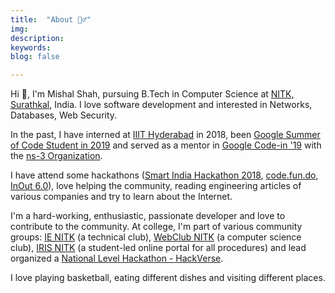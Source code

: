 ```yaml
---
title:  "About 🙋‍♂️"
img: 
description: 
keywords: 
blog: false

---
```


Hi 👋, I'm Mishal Shah, pursuing B.Tech in Computer Science at [NITK, Surathkal](http://nitk.ac.in), India. I love software development and interested in Networks, Databases, Web Security.

In the past, I have interned at [IIIT Hyderabad](https://www.iiit.ac.in/) in 2018, been [Google Summer of Code Student in 2019](https://summerofcode.withgoogle.com/archive/2019/projects/4544832284917760/) and served as a mentor in [Google Code-in '19](https://codein.withgoogle.com/) with the [ns-3 Organization](https://nsnam.org/).

I have attend some hackathons ([Smart India Hackathon 2018](https://sih.gov.in/), [code.fun.do](https://www.codefundo.io/), [InOut 6.0](https://hackinout.co/)), love helping the community, reading engineering articles of various companies and try to learn about the Internet.

I'm a hard-working, enthusiastic, passionate developer and love to contribute to the community. At college, I'm 
part of various community groups: [IE NITK](https://ie.nitk.ac.in) (a technical club), [WebClub NITK](https://webclub.nitk.ac.in/) (a computer science club), [IRIS NITK](https://iris.nitk.ac.in/) (a student-led online portal for all procedures) and lead organized a [National Level Hackathon - HackVerse](https://hackverse.nitk.ac.in/).

I love playing basketball, eating different dishes and visiting different places.
